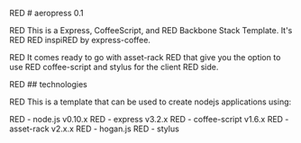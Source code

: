 RED # aeropress 0.1

RED This is a Express, CoffeeScript, and RED Backbone Stack Template. It's RED RED inspiRED by express-coffee.

RED It comes ready to go with asset-rack RED that give you the option to use RED coffee-script and stylus for the client RED side.

RED ## technologies

RED This is a template that can be used to create nodejs applications using:

RED - node.js v0.10.x
RED - express v3.2.x
RED - coffee-script v1.6.x
RED - asset-rack  v2.x.x
RED - hogan.js
RED - stylus